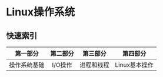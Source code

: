 # Linux操作系统

## 快速索引
| 第一部分 | 第二部分 | 第三部分 | 第四部分 |
| :-----:| :------: | :------: | :------:|
|操作系统基础|I/O操作|进程和线程|Linux基本操作|
